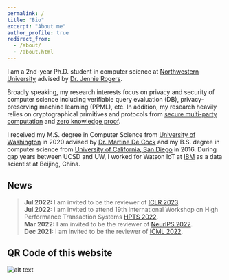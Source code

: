 ```yaml
---
permalink: /
title: "Bio"
excerpt: "About me"
author_profile: true
redirect_from: 
  - /about/
  - /about.html
---
```


I am a 2nd-year Ph.D. student in computer science at [Northwestern University](https://www.mccormick.northwestern.edu/computer-science/) advised by [Dr. Jennie Rogers](http://users.eecs.northwestern.edu/~jennie/).

Broadly speaking, my research interests focus on privacy and security of computer science including verifiable query evaluation (DB), privacy-preserving machine learning (PPML), etc. In addition, my research heavily relies on cryptographical primitives and protocols from [secure multi-party computation](https://en.wikipedia.org/wiki/Secure_multi-party_computation) and [zero knowledge proof](https://en.wikipedia.org/wiki/Zero-knowledge_proof).

I received my M.S. degree in Computer Science from [University of Washington](http://www.washington.edu) in 2020 advised by [Dr. Martine De Cock](http://faculty.washington.edu/mdecock/) and my B.S. degree in computer science from [University of California, San Diego](https://cse.ucsd.edu) in 2016. During gap years between UCSD and UW, I worked for Watson IoT at [IBM](https://www.ibm.com/) as a data scientist at Beijing, China.

## **News**

> **Jul 2022:** I am invited to be the reviewer of [ICLR 2023](https://iclr.cc). <br />
> **Jul 2022:** I am invited to attend 19th International Workshop on High Performance Transaction Systems [HPTS 2022](http://www.hpts.ws). <br />
> **Mar 2022:** I am invited to be the reviewer of [NeurIPS 2022](https://neurips.cc). <br />
> **Dec 2021:** I am invited to be the reviewer of [ICML 2022](https://icml.cc/).

## **QR Code of this website**

![alt text](https://xilinggrantli.github.io/images/QR_Code.png)